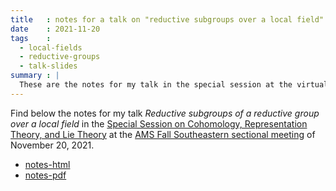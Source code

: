```yaml
---
title   : notes for a talk on "reductive subgroups over a local field"
date    : 2021-11-20
tags    :
  - local-fields
  - reductive-groups
  - talk-slides
summary : |
  These are the notes for my talk in the special session at the virtual AMS sectional meeting.
---
```


Find below the notes for my talk *Reductive subgroups of a reductive
group over a local field* in the [Special Session on Cohomology,
Representation Theory, and Lie
Theory](https://www.ams.org/meetings/sectional/2289_program_ss16.html#title)
at the [AMS Fall Southeastern sectional
meeting](https://www.ams.org/meetings/sectional/2289_program.html) of
November 20, 2021.

- [notes-html](../assets/slides/2021-11-20--MobileVirtual--Reductive-subgroups-of-a-reductive-group-over-a-local-field.html)
- [notes-pdf](../assets/slides/2021-11-20--MobileVirtual--Reductive-subgroups-of-a-reductive-group-over-a-local-field.pdf)

